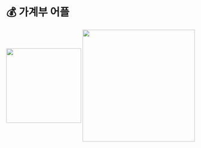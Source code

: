 # 💰 가계부 어플
<img src="https://user-images.githubusercontent.com/61879996/90954712-b679c780-e4b1-11ea-97d8-28d3cc2cc3e3.gif" width="200" align="center">

<img src="https://user-images.githubusercontent.com/61879996/90954712-b679c780-e4b1-11ea-97d8-28d3cc2cc3e3.gif" style="width:300px;" align="center">
